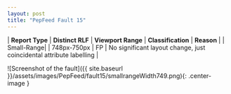 ```yaml
---
layout: post
title: "PepFeed Fault 15"
---
```

| **Report Type** | **Distinct RLF** | **Viewport Range** | **Classification** | **Reason** |
| Small-Range|  | 748px-750px | FP | No significant layout change, just coincidental attribute labelling | 

![Screenshot of the fault]({{ site.baseurl }}/assets/images/PepFeed/fault15/smallrangeWidth749.png){: .center-image }